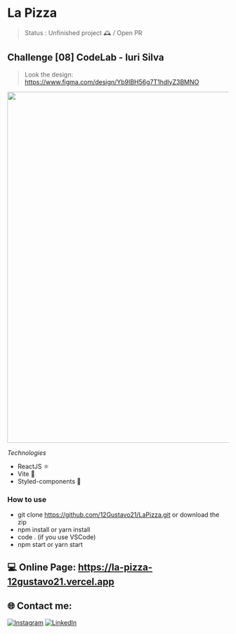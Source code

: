 # La Pizza

> Status : Unfinished project 🕰️ / Open PR

## Challenge [08] CodeLab - Iuri Silva
>Look the design: https://www.figma.com/design/Yb9IBH56g7T1hdIyZ3BMNO

<img width ='800px' src ='./src/assets/img/homePrint.webp' />
 
*Technologies*

+ ReactJS ⚛️ 
+ Vite 🚀
+ Styled-components 💅 
 
### How to use
 
- git clone https://github.com/12Gustavo21/LaPizza.git or download the zip
- npm install or yarn install
- code . (if you use VSCode)
- npm start or yarn start

 ## 💻 Online Page: https://la-pizza-12gustavo21.vercel.app

## 🌐 Contact me:
[![Instagram](https://img.shields.io/badge/Instagram-%23E4405F.svg?logo=Instagram&logoColor=white)](https://instagram.com/gualmda) [![LinkedIn](https://img.shields.io/badge/LinkedIn-%230077B5.svg?logo=linkedin&logoColor=white)](https://www.linkedin.com/in/12gustavo21)
